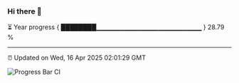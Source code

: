 ### Hi there 👋

⏳ Year progress { ████████▁▁▁▁▁▁▁▁▁▁▁▁▁▁▁▁▁▁▁▁▁▁ } 28.79 %

---

⏰ Updated on Wed, 16 Apr 2025 02:01:29 GMT

![Progress Bar CI](https://github.com/DhruviPatel157/GitHub-Actions-Demo/workflows/Progress%20Bar%20CI/badge.svg)
